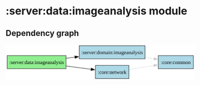﻿# :server:data:imageanalysis module
## Dependency graph
![:server:data:imageanalysis](../../../docs/images/graphs/dep_graph__server_data_imageanalysis.svg)
